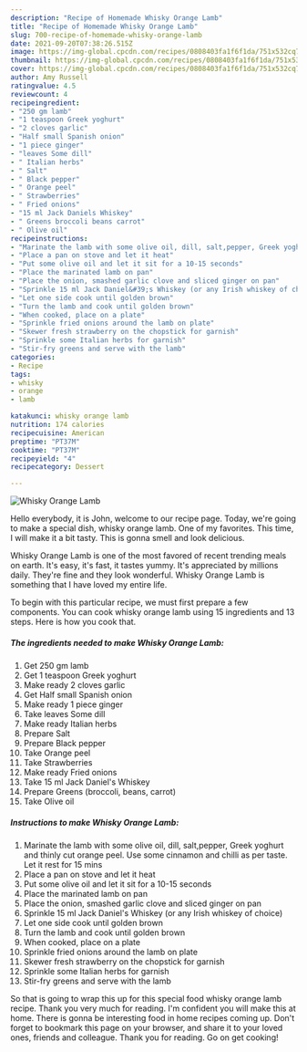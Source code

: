 ```yaml
---
description: "Recipe of Homemade Whisky Orange Lamb"
title: "Recipe of Homemade Whisky Orange Lamb"
slug: 700-recipe-of-homemade-whisky-orange-lamb
date: 2021-09-20T07:38:26.515Z
image: https://img-global.cpcdn.com/recipes/0808403fa1f6f1da/751x532cq70/whisky-orange-lamb-recipe-main-photo.jpg
thumbnail: https://img-global.cpcdn.com/recipes/0808403fa1f6f1da/751x532cq70/whisky-orange-lamb-recipe-main-photo.jpg
cover: https://img-global.cpcdn.com/recipes/0808403fa1f6f1da/751x532cq70/whisky-orange-lamb-recipe-main-photo.jpg
author: Amy Russell
ratingvalue: 4.5
reviewcount: 4
recipeingredient:
- "250 gm lamb"
- "1 teaspoon Greek yoghurt"
- "2 cloves garlic"
- "Half small Spanish onion"
- "1 piece ginger"
- "leaves Some dill"
- " Italian herbs"
- " Salt"
- " Black pepper"
- " Orange peel"
- " Strawberries"
- " Fried onions"
- "15 ml Jack Daniels Whiskey"
- " Greens broccoli beans carrot"
- " Olive oil"
recipeinstructions:
- "Marinate the lamb with some olive oil, dill, salt,pepper, Greek yoghurt and thinly cut orange peel. Use some cinnamon and chilli as per taste. Let it rest for 15 mins"
- "Place a pan on stove and let it heat"
- "Put some olive oil and let it sit for a 10-15 seconds"
- "Place the marinated lamb on pan"
- "Place the onion, smashed garlic clove and sliced ginger on pan"
- "Sprinkle 15 ml Jack Daniel&#39;s Whiskey (or any Irish whiskey of choice)"
- "Let one side cook until golden brown"
- "Turn the lamb and cook until golden brown"
- "When cooked, place on a plate"
- "Sprinkle fried onions around the lamb on plate"
- "Skewer fresh strawberry on the chopstick for garnish"
- "Sprinkle some Italian herbs for garnish"
- "Stir-fry greens and serve with the lamb"
categories:
- Recipe
tags:
- whisky
- orange
- lamb

katakunci: whisky orange lamb 
nutrition: 174 calories
recipecuisine: American
preptime: "PT37M"
cooktime: "PT37M"
recipeyield: "4"
recipecategory: Dessert

---
```



![Whisky Orange Lamb](https://img-global.cpcdn.com/recipes/0808403fa1f6f1da/751x532cq70/whisky-orange-lamb-recipe-main-photo.jpg)

Hello everybody, it is John, welcome to our recipe page. Today, we're going to make a special dish, whisky orange lamb. One of my favorites. This time, I will make it a bit tasty. This is gonna smell and look delicious.



Whisky Orange Lamb is one of the most favored of recent trending meals on earth. It's easy, it's fast, it tastes yummy. It's appreciated by millions daily. They're fine and they look wonderful. Whisky Orange Lamb is something that I have loved my entire life.


To begin with this particular recipe, we must first prepare a few components. You can cook whisky orange lamb using 15 ingredients and 13 steps. Here is how you cook that.

<!--inarticleads1-->

##### The ingredients needed to make Whisky Orange Lamb:

1. Get 250 gm lamb
1. Get 1 teaspoon Greek yoghurt
1. Make ready 2 cloves garlic
1. Get Half small Spanish onion
1. Make ready 1 piece ginger
1. Take leaves Some dill
1. Make ready  Italian herbs
1. Prepare  Salt
1. Prepare  Black pepper
1. Take  Orange peel
1. Take  Strawberries
1. Make ready  Fried onions
1. Take 15 ml Jack Daniel&#39;s Whiskey
1. Prepare  Greens (broccoli, beans, carrot)
1. Take  Olive oil




<!--inarticleads2-->

##### Instructions to make Whisky Orange Lamb:

1. Marinate the lamb with some olive oil, dill, salt,pepper, Greek yoghurt and thinly cut orange peel. Use some cinnamon and chilli as per taste. Let it rest for 15 mins
1. Place a pan on stove and let it heat
1. Put some olive oil and let it sit for a 10-15 seconds
1. Place the marinated lamb on pan
1. Place the onion, smashed garlic clove and sliced ginger on pan
1. Sprinkle 15 ml Jack Daniel&#39;s Whiskey (or any Irish whiskey of choice)
1. Let one side cook until golden brown
1. Turn the lamb and cook until golden brown
1. When cooked, place on a plate
1. Sprinkle fried onions around the lamb on plate
1. Skewer fresh strawberry on the chopstick for garnish
1. Sprinkle some Italian herbs for garnish
1. Stir-fry greens and serve with the lamb




So that is going to wrap this up for this special food whisky orange lamb recipe. Thank you very much for reading. I'm confident you will make this at home. There is gonna be interesting food in home recipes coming up. Don't forget to bookmark this page on your browser, and share it to your loved ones, friends and colleague. Thank you for reading. Go on get cooking!
